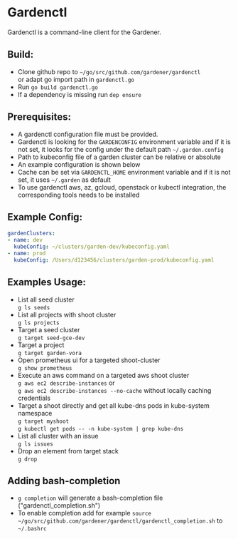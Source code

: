 # Gardenctl
Gardenctl is a command-line client for the Gardener. 

## Build:
- Clone github repo to `~/go/src/github.com/gardener/gardenctl` <br />
or adapt go import path in `gardenctl.go`
- Run `go build gardenctl.go`
- If a dependency is missing run `dep ensure`

## Prerequisites:
- A gardenctl configuration file must be provided. 
- Gardenctl is looking for the `GARDENCONFIG` environment variable and if it is not set, it looks for the config under the default path `~/.garden.config`
- Path to kubeconfig file of a garden cluster can be relative or absolute
- An example configuration is shown below
- Cache can be set via `GARDENCTL_HOME` environment variable and if it is not set, it uses `~/.garden` as default
- To use gardenctl aws, az, gcloud, openstack or kubectl integration, the corresponding tools needs to be installed


## Example Config:
``` yaml
gardenClusters:
- name: dev
  kubeConfig: ~/clusters/garden-dev/kubeconfig.yaml
- name: prod
  kubeConfig: /Users/d123456/clusters/garden-prod/kubeconfig.yaml
```

## Examples Usage:
- List all seed cluster <br />
`g ls seeds`
- List all projects with shoot cluster <br />
`g ls projects`
- Target a seed cluster <br />
`g target seed-gce-dev`
- Target a project <br />
`g target garden-vora`
- Open prometheus ui for a targeted shoot-cluster <br />
`g show prometheus`
- Execute an aws command on a targeted aws shoot cluster <br />
`g aws ec2 describe-instances` or <br />
`g aws ec2 describe-instances --no-cache` without locally caching credentials
- Target a shoot directly and get all kube-dns pods in kube-system namespace <br />
`g target myshoot`<br />
`g kubectl get pods -- -n kube-system | grep kube-dns`<br />
- List all cluster with an issue <br />
`g ls issues`
- Drop an element from target stack <br />
`g drop`

## Adding bash-completion
- `g completion` will generate a bash-completion file ("gardenctl_completion.sh")  <br />
- To enable completion add for example `source ~/go/src/github.com/gardener/gardenctl/gardenctl_completion.sh` to `~/.bashrc`

